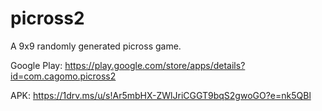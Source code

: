 # picross2

A 9x9 randomly generated picross game.

Google Play: https://play.google.com/store/apps/details?id=com.cagomo.picross2

APK: https://1drv.ms/u/s!Ar5mbHX-ZWlJriCGGT9bqS2gwoGO?e=nk5QBl
